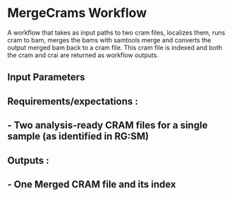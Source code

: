 # MergeCrams Workflow
A workflow that takes as input paths to two cram files, localizes them, runs cram to bam, merges the bams with samtools merge and converts the output merged bam back to a cram file. This cram file is indexed and both the cram and crai are returned as workflow outputs.

## Input Parameters
## Requirements/expectations :
## - Two analysis-ready CRAM files for a single sample (as identified in RG:SM)
##
## Outputs :
## - One Merged CRAM file and its index

